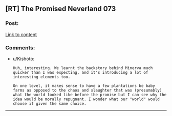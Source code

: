 ## [RT] The Promised Neverland 073

### Post:

[Link to content](https://readms.net/r/neverland/73/4865/1)

### Comments:

- u/Kishoto:
  ```
  Huh, interesting. We learnt the backstory behind Minerva much quicker than I was expecting, and it's introducing a lot of interesting elements too. 

  On one level, it makes sense to have a few plantations be baby farms as opposed to the chaos and slaughter that was (presumably) what the world looked like before the promise but I can see why the idea would be morally repugnant. I wonder what our "world" would choose if given the same choice.
  ```

---

